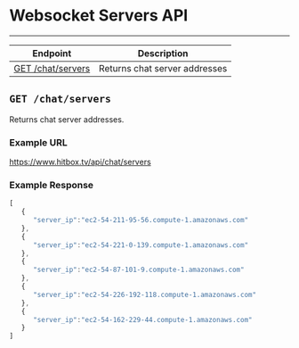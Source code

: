 # Websocket Servers API
***


| Endpoint | Description |
| ---- | --------------- |
| [GET /chat/servers](/chat/servers.md#get-chatservers) | Returns chat server addresses |

## `GET /chat/servers`

Returns chat server addresses.

### Example URL

https://www.hitbox.tv/api/chat/servers

### Example Response 

```javascript
[
   {
      "server_ip":"ec2-54-211-95-56.compute-1.amazonaws.com"
   },
   {
      "server_ip":"ec2-54-221-0-139.compute-1.amazonaws.com"
   },
   {
      "server_ip":"ec2-54-87-101-9.compute-1.amazonaws.com"
   },
   {
      "server_ip":"ec2-54-226-192-118.compute-1.amazonaws.com"
   },
   {
      "server_ip":"ec2-54-162-229-44.compute-1.amazonaws.com"
   }
]
```

